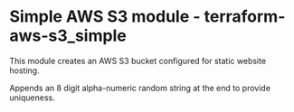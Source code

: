 # Simple AWS S3 module - terraform-aws-s3_simple

This module creates an AWS S3 bucket configured for static website hosting.

Appends an 8 digit alpha-numeric random string at the end to provide uniqueness.
